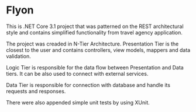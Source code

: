 # Flyon

This is .NET Core 3.1 project that was patterned on the REST architectural style and contains simplified functionality from travel agency application.

The project was creaded in N-Tier Architecture. 
Presentation Tier is the closest to the user and contains controllers, view models, mappers and data validation.

Logic Tier is responsible for the data flow between Presentation and Data tiers. It can be also used to connect with external services.

Data Tier is responsible for connection with database and handle its requests and responses.

There were also appended simple unit tests by using XUnit. 
